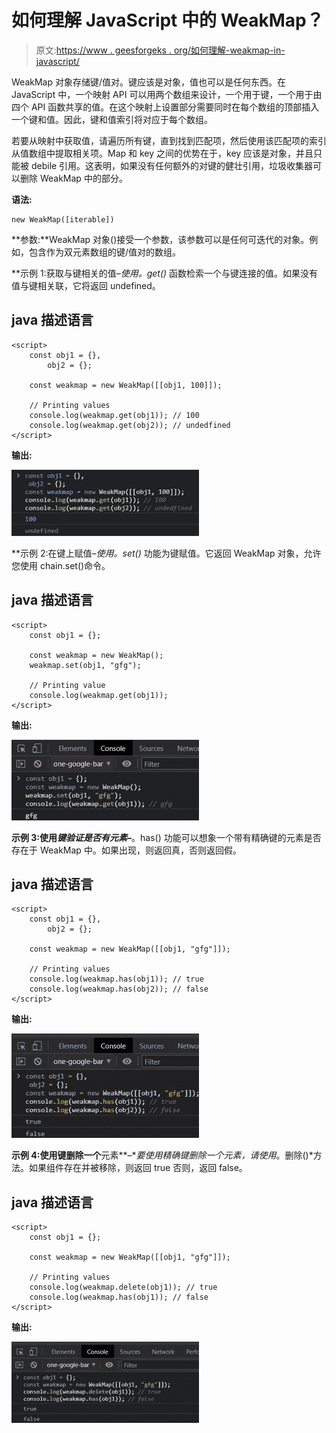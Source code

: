 # 如何理解 JavaScript 中的 WeakMap？

> 原文:[https://www . geesforgeks . org/如何理解-weakmap-in-javascript/](https://www.geeksforgeeks.org/how-to-understand-weakmap-in-javascript/)

WeakMap 对象存储键/值对。键应该是对象，值也可以是任何东西。在 JavaScript 中，一个映射 API 可以用两个数组来设计，一个用于键，一个用于由四个 API 函数共享的值。在这个映射上设置部分需要同时在每个数组的顶部插入一个键和值。因此，键和值索引将对应于每个数组。

若要从映射中获取值，请遍历所有键，直到找到匹配项，然后使用该匹配项的索引从值数组中提取相关项。Map 和 key 之间的优势在于，key 应该是对象，并且只能被 debile 引用。这表明，如果没有任何额外的对键的健壮引用，垃圾收集器可以删除 WeakMap 中的部分。

**语法:**

```
new WeakMap([iterable])
```

**参数:**WeakMap 对象()接受一个参数，该参数可以是任何可迭代的对象。例如，包含作为双元素数组的键/值对的数组。

**示例 1:获取与键相关的值–**使用*。get()* 函数检索一个与键连接的值。如果没有值与键相关联，它将返回 undefined。

## java 描述语言

```
<script>
    const obj1 = {},
        obj2 = {};

    const weakmap = new WeakMap([[obj1, 100]]);

    // Printing values
    console.log(weakmap.get(obj1)); // 100
    console.log(weakmap.get(obj2)); // undedfined
</script>
```

**输出:**

![](img/f6d1cb4360433d48edbe560f9af6f63a.png)

**示例 2:在键上赋值–**使用*。set()* 功能为键赋值。它返回 WeakMap 对象，允许您使用 chain.set()命令。

## java 描述语言

```
<script>
    const obj1 = {};

    const weakmap = new WeakMap();
    weakmap.set(obj1, "gfg");

    // Printing value
    console.log(weakmap.get(obj1));
</script>
```

**输出:**

![](img/c499ab2b5872771317a152d87c2e385b.png)

**示例 3:使用*键验证是否有元素–***。has() 功能可以想象一个带有精确键的元素是否存在于 WeakMap 中。如果出现，则返回真，否则返回假。

## java 描述语言

```
<script>
    const obj1 = {},
        obj2 = {};

    const weakmap = new WeakMap([[obj1, "gfg"]]);

    // Printing values
    console.log(weakmap.has(obj1)); // true
    console.log(weakmap.has(obj2)); // false
</script>
```

**输出:**

![](img/75cac2a477c97dd63c0e98d84f7a36ba.png)

**示例 4:使用键删除一个**元素**–**要使用精确键删除一个元素，请使用*。删除()*方法。如果组件存在并被移除，则返回 true 否则，返回 false。

## java 描述语言

```
<script>
    const obj1 = {};

    const weakmap = new WeakMap([[obj1, "gfg"]]);

    // Printing values
    console.log(weakmap.delete(obj1)); // true
    console.log(weakmap.has(obj1)); // false
</script>
```

**输出:**

![](img/230c58f45471343ccb838b6e035baf2b.png)